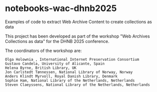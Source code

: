# notebooks-wac-dhnb2025
Examples of code to extract Web Archive Content to create collections as data

This project has been developed as part of the workshop "Web Archives Collections as data" for the DHNB 2025 conference.

The coordinators of the workshop are:

    Olga Holownia , International Internet Preservation Consortium
    Gustavo Candela, University of Alicante, Spain
    Helena Byrne, British Library, UK
    Jon Carlstedt Tønnessen, National Library of Norway, Norway
    Anders Klindt Myrvoll, Royal Danish Library, Denmark 
    Sophie Ham, National Library of the Netherlands, Netherlands
    Steven Claeyssens, National Library of the Netherlands, Netherlands 

